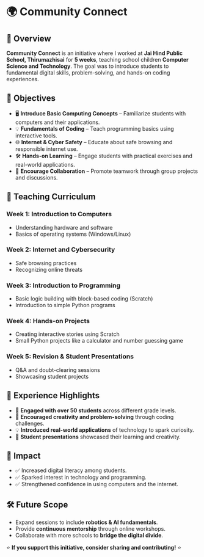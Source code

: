 # 🌍 Community Connect

## 📖 Overview
**Community Connect** is an initiative where I worked at **Jai Hind Public School, Thirumazhisai** for **5 weeks**, teaching school children **Computer Science and Technology**. The goal was to introduce students to fundamental digital skills, problem-solving, and hands-on coding experiences.

## 🎯 Objectives
- 🖥️ **Introduce Basic Computing Concepts** – Familiarize students with computers and their applications.
- 💡 **Fundamentals of Coding** – Teach programming basics using interactive tools.
- 🌐 **Internet & Cyber Safety** – Educate about safe browsing and responsible internet use.
- 🛠️ **Hands-on Learning** – Engage students with practical exercises and real-world applications.
- 🤝 **Encourage Collaboration** – Promote teamwork through group projects and discussions.

## 🏫 Teaching Curriculum
### **Week 1: Introduction to Computers**
- Understanding hardware and software
- Basics of operating systems (Windows/Linux)

### **Week 2: Internet and Cybersecurity**
- Safe browsing practices
- Recognizing online threats

### **Week 3: Introduction to Programming**
- Basic logic building with block-based coding (Scratch)
- Introduction to simple Python programs

### **Week 4: Hands-on Projects**
- Creating interactive stories using Scratch
- Small Python projects like a calculator and number guessing game

### **Week 5: Revision & Student Presentations**
- Q&A and doubt-clearing sessions
- Showcasing student projects

## 📸 Experience Highlights
- 🏫 **Engaged with over 50 students** across different grade levels.
- 🚀 **Encouraged creativity and problem-solving** through coding challenges.
- 💡 **Introduced real-world applications** of technology to spark curiosity.
- 🎤 **Student presentations** showcased their learning and creativity.

## 🌟 Impact
- ✅ Increased digital literacy among students.
- ✅ Sparked interest in technology and programming.
- ✅ Strengthened confidence in using computers and the internet.

## 🛠️ Future Scope
- Expand sessions to include **robotics & AI fundamentals**.
- Provide **continuous mentorship** through online workshops.
- Collaborate with more schools to **bridge the digital divide**.

⭐ **If you support this initiative, consider sharing and contributing!** ⭐

